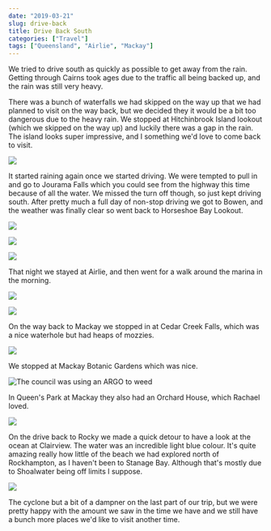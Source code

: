```yaml
---
date: "2019-03-21"
slug: drive-back
title: Drive Back South
categories: ["Travel"]
tags: ["Queensland", "Airlie", "Mackay"]
---
```


We tried to drive south as quickly as possible to get away from the rain.
Getting through Cairns took ages due to the traffic all being backed up, and the rain was still very heavy.

There was a bunch of waterfalls we had skipped on the way up that we had planned to visit on the way back, but we decided they it would be a bit too dangerous due to the heavy rain. We stopped at Hitchinbrook Island lookout (which we skipped on the way up) and luckily there was a gap in the rain.
The island looks super impressive, and I something we'd love to come back to visit.

![](hinchinbrook.JPG)

It started raining again once we started driving.
We were tempted to pull in and go to Jourama Falls which you could see from the highway this time because of all the water. We missed the turn off though, so just kept driving south. After pretty much a full day of non-stop driving we got to Bowen, and the weather was finally clear so went back to Horseshoe Bay Lookout.

![](horseshoebay1.JPG)

![](horseshoebay2.JPG)

![](horseshoebay3.JPG)

That night we stayed at Airlie, and then went for a walk around the marina in the morning.

![](airlie1.JPG)

![](airlie2.JPG)

On the way back to Mackay we stopped in at Cedar Creek Falls, which was a nice waterhole but had heaps of mozzies.

![](CedarCreekFalls.JPG)

We stopped at Mackay Botanic Gardens which was nice.

![](mackaybotanicgardens.JPG "The council was using an ARGO to weed")

In Queen's Park at Mackay they also had an Orchard House, which Rachael loved.

![](orchard-house.JPG)

On the drive back to Rocky we made a quick detour to have a look at the ocean at Clairview. The water was an incredible light blue colour.
It's quite amazing really how little of the beach we had explored north of Rockhampton, as I haven't been to Stanage Bay.
Although that's mostly due to Shoalwater being off limits I suppose.

![](clairview.JPG)

The cyclone but a bit of a dampner on the last part of our trip, but we were pretty happy with the amount we saw in the time we have and we still have a bunch more places we'd like to visit another time.
